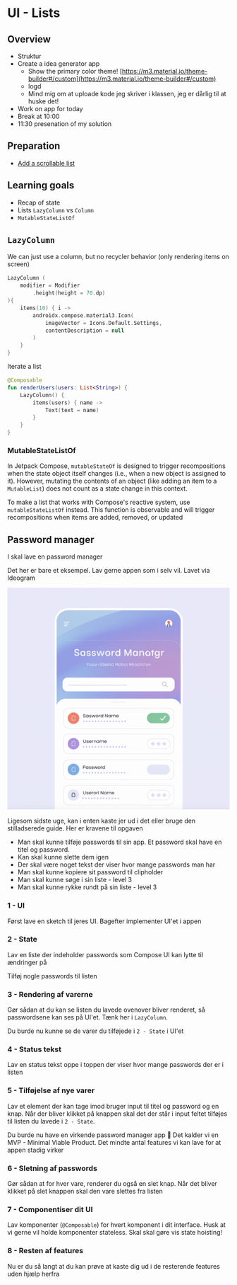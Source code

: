 # UI - Lists



## Overview

- Struktur
- Create a idea generator app
  - Show the primary color theme! [https://m3.material.io/theme-builder#/custom](https://m3.material.io/theme-builder#/custom)
  - logd
  - Mind mig om at uploade kode jeg skriver i klassen, jeg er dårlig til at huske det!
- Work on app for today
- Break at 10:00
- 11:30 presenation of my solution



<!--

## After class considerations

- This could be made into creating a password manager and then talking about the benefits of such a password manager

-->



## Preparation

- [Add a scrollable list](https://developer.android.com/codelabs/basic-android-kotlin-compose-training-add-scrollable-list?continue=https%3A%2F%2Fdeveloper.android.com%2Fcourses%2Fpathways%2Fandroid-basics-compose-unit-3-pathway-2%23codelab-https%3A%2F%2Fdeveloper.android.com%2Fcodelabs%2Fbasic-android-kotlin-compose-training-add-scrollable-list#1)



## Learning goals

- Recap of state
- Lists `LazyColumn` vs `Column`
- `MutableStateListOf`



## `LazyColumn`

We can just use a column, but no recycler behavior (only rendering items on screen)



```kotlin
LazyColumn (
    modifier = Modifier
        .height(height = 70.dp)
){
    items(10) { i ->
        androidx.compose.material3.Icon(
            imageVector = Icons.Default.Settings,
            contentDescription = null
        )
    }
}
```



Iterate a list

```kotlin
@Composable
fun renderUsers(users: List<String>) {
    LazyColumn() {
        items(users) { name ->
            Text(text = name)
        }
    }
}
```



### MutableStateListOf

In Jetpack Compose, `mutableStateOf` is designed to trigger  recompositions when the state object itself changes (i.e., when a new object is assigned to it). However, mutating the contents of an object  (like adding an item to a `MutableList`) does not count as a state change in this context.

To make a list that works with Compose's reactive system, use `mutableStateListOf` instead. This function is observable and will trigger recompositions when items are added, removed, or updated



<!--

## Multiple activities



### 1. Create `SecondActivity` Kotlin File

First, you need to create a new Kotlin file for your second activity:

1. In Android Studio, right-click on the `app/src/main/java/your/package/name/` directory in the Project panel.
2. Choose `New` > `Kotlin File/Class`.
3. Name the new class, e.g., `SecondActivity`, and select `File` from the kind options.



Inside the new SecondActivity write

```kotlin
package YOUR_PACKAGE_HERE

import android.os.Bundle
import androidx.activity.ComponentActivity
import androidx.activity.compose.setContent
import androidx.compose.material3.Text

class SecondActivity : ComponentActivity() {
    override fun onCreate(savedInstanceState: Bundle?) {
        super.onCreate(savedInstanceState)
        setContent {
            Text(text = "lol")
        }
    }
}
```

`YOUR_PACKAGE_HERE` could fx be `com.example.basiclayoutexercisesolutions`



### 2. Add the activity to the `manifests/AndroidManifest.xml` file

After the main activity add the following:

```xml
<activity android:name=".SecondActivity" />
```



### 3. Navigate to the activity

In your `MainActivity.kt`

Add the following code:

```kotlin
Button(onClick = {
    val intent = Intent(this@MainActivity, SecondActivity::class.java);
    startActivity(intent);
}) {
    Text(text = "navigate to other Activity")
}
```

This code adds a button that when clicked navigates to the new activity

-->



## Password manager

I skal lave en password manager

Det her er bare et eksempel. Lav gerne appen som i selv vil. Lavet via Ideogram

![CleanShot-2024-12-12-at-10.09.24](assets/CleanShot-2024-12-12-at-10.09.24.png)



Ligesom sidste uge, kan i enten kaste jer ud i det eller bruge den stilladserede guide. Her er kravene til opgaven

- Man skal kunne tilføje passwords til sin app. Et password skal have en titel og password. 
- Kan skal kunne slette dem igen
- Der skal være noget tekst der viser hvor mange passwords man har
- Man skal kunne kopiere sit password til clipholder
- Man skal kunne søge i sin liste - level 3
- Man skal kunne rykke rundt på sin liste - level 3



### 1 - UI

Først lave en sketch til jeres UI. Bagefter implementer UI'et i appen



### 2 - State

Lav en liste der indeholder passwords som Compose UI kan lytte til ændringer på

Tilføj nogle passwords til listen



### 3 - Rendering af varerne

Gør sådan at du kan se listen du lavede ovenover bliver renderet, så passwordsene kan ses på UI'et. Tænk her i `LazyColumn`. 

Du burde nu kunne se de varer du tilføjede i `2 - State` i UI'et



### 4 - Status tekst

Lav en status tekst oppe i toppen der viser hvor mange passwords der er i listen



### 5 - Tilføjelse af nye varer

Lav et element der kan tage imod bruger input til titel og password og en knap. Når der bliver klikket på knappen skal det der står i input feltet tilføjes til listen du lavede i `2 - State`. 

Du burde nu have en virkende password manager app 🎉 Det kalder vi en MVP - Minimal Viable Product. Det mindte antal features vi kan lave for at appen stadig virker



### 6 - Sletning af passwords

Gør sådan at for hver vare, renderer du også en slet knap. Når det bliver klikket på slet knappen skal den vare slettes fra listen



### 7 - Componentiser dit UI

Lav komponenter (`@Composable`) for hvert komponent i dit interface. Husk at vi gerne vil holde komponenter stateless. Skal skal gøre vis state hoisting!



### 8 - Resten af features

Nu er du så langt at du kan prøve at kaste dig ud i de resterende features uden hjælp herfra



